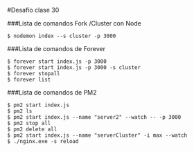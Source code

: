 #Desafío clase 30

###Lista de comandos Fork /Cluster con Node
```
$ nodemon index --s cluster -p 3000
```
###Lista de comandos de Forever
```
$ forever start index.js -p 3000
$ forever start index.js -p 3000 -s cluster
$ forever stopall
$ forever list
````
###Lista de comandos de PM2
```
$ pm2 start index.js
$ pm2 ls
$ pm2 start index.js --name "server2" --watch -- -p 3000
$ pm2 stop all
$ pm2 delete all
$ pm2 start index.js --name "serverCluster" -i max --watch
$ ./nginx.exe -s reload




